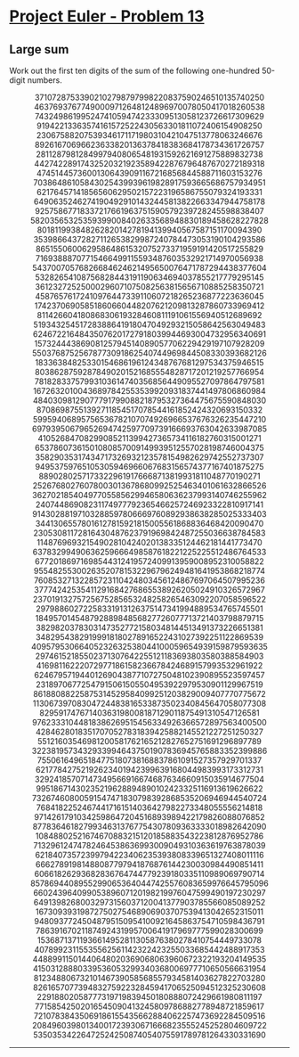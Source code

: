 [Project Euler - Problem 13](https://projecteuler.net/problem=13)
======

Large sum
------

Work out the first ten digits of the sum of the following one-hundred 50-digit numbers.

<p align="center">
    37107287533902102798797998220837590246510135740250<br>
    46376937677490009712648124896970078050417018260538<br>
    74324986199524741059474233309513058123726617309629<br>
    91942213363574161572522430563301811072406154908250<br>
    23067588207539346171171980310421047513778063246676<br>
    89261670696623633820136378418383684178734361726757<br>
    28112879812849979408065481931592621691275889832738<br>
    44274228917432520321923589422876796487670272189318<br>
    47451445736001306439091167216856844588711603153276<br>
    70386486105843025439939619828917593665686757934951<br>
    62176457141856560629502157223196586755079324193331<br>
    64906352462741904929101432445813822663347944758178<br>
    92575867718337217661963751590579239728245598838407<br>
    58203565325359399008402633568948830189458628227828<br>
    80181199384826282014278194139940567587151170094390<br>
    35398664372827112653829987240784473053190104293586<br>
    86515506006295864861532075273371959191420517255829<br>
    71693888707715466499115593487603532921714970056938<br>
    54370070576826684624621495650076471787294438377604<br>
    53282654108756828443191190634694037855217779295145<br>
    36123272525000296071075082563815656710885258350721<br>
    45876576172410976447339110607218265236877223636045<br>
    17423706905851860660448207621209813287860733969412<br>
    81142660418086830619328460811191061556940512689692<br>
    51934325451728388641918047049293215058642563049483<br>
    62467221648435076201727918039944693004732956340691<br>
    15732444386908125794514089057706229429197107928209<br>
    55037687525678773091862540744969844508330393682126<br>
    18336384825330154686196124348767681297534375946515<br>
    80386287592878490201521685554828717201219257766954<br>
    78182833757993103614740356856449095527097864797581<br>
    16726320100436897842553539920931837441497806860984<br>
    48403098129077791799088218795327364475675590848030<br>
    87086987551392711854517078544161852424320693150332<br>
    59959406895756536782107074926966537676326235447210<br>
    69793950679652694742597709739166693763042633987085<br>
    41052684708299085211399427365734116182760315001271<br>
    65378607361501080857009149939512557028198746004375<br>
    35829035317434717326932123578154982629742552737307<br>
    94953759765105305946966067683156574377167401875275<br>
    88902802571733229619176668713819931811048770190271<br>
    25267680276078003013678680992525463401061632866526<br>
    36270218540497705585629946580636237993140746255962<br>
    24074486908231174977792365466257246923322810917141<br>
    91430288197103288597806669760892938638285025333403<br>
    34413065578016127815921815005561868836468420090470<br>
    23053081172816430487623791969842487255036638784583<br>
    11487696932154902810424020138335124462181441773470<br>
    63783299490636259666498587618221225225512486764533<br>
    67720186971698544312419572409913959008952310058822<br>
    95548255300263520781532296796249481641953868218774<br>
    76085327132285723110424803456124867697064507995236<br>
    37774242535411291684276865538926205024910326572967<br>
    23701913275725675285653248258265463092207058596522<br>
    29798860272258331913126375147341994889534765745501<br>
    18495701454879288984856827726077713721403798879715<br>
    38298203783031473527721580348144513491373226651381<br>
    34829543829199918180278916522431027392251122869539<br>
    40957953066405232632538044100059654939159879593635<br>
    29746152185502371307642255121183693803580388584903<br>
    41698116222072977186158236678424689157993532961922<br>
    62467957194401269043877107275048102390895523597457<br>
    23189706772547915061505504953922979530901129967519<br>
    86188088225875314529584099251203829009407770775672<br>
    11306739708304724483816533873502340845647058077308<br>
    82959174767140363198008187129011875491310547126581<br>
    97623331044818386269515456334926366572897563400500<br>
    42846280183517070527831839425882145521227251250327<br>
    55121603546981200581762165212827652751691296897789<br>
    32238195734329339946437501907836945765883352399886<br>
    75506164965184775180738168837861091527357929701337<br>
    62177842752192623401942399639168044983993173312731<br>
    32924185707147349566916674687634660915035914677504<br>
    99518671430235219628894890102423325116913619626622<br>
    73267460800591547471830798392868535206946944540724<br>
    76841822524674417161514036427982273348055556214818<br>
    97142617910342598647204516893989422179826088076852<br>
    87783646182799346313767754307809363333018982642090<br>
    10848802521674670883215120185883543223812876952786<br>
    71329612474782464538636993009049310363619763878039<br>
    62184073572399794223406235393808339651327408011116<br>
    66627891981488087797941876876144230030984490851411<br>
    60661826293682836764744779239180335110989069790714<br>
    85786944089552990653640447425576083659976645795096<br>
    66024396409905389607120198219976047599490197230297<br>
    64913982680032973156037120041377903785566085089252<br>
    16730939319872750275468906903707539413042652315011<br>
    94809377245048795150954100921645863754710598436791<br>
    78639167021187492431995700641917969777599028300699<br>
    15368713711936614952811305876380278410754449733078<br>
    40789923115535562561142322423255033685442488917353<br>
    44889911501440648020369068063960672322193204149535<br>
    41503128880339536053299340368006977710650566631954<br>
    81234880673210146739058568557934581403627822703280<br>
    82616570773948327592232845941706525094512325230608<br>
    22918802058777319719839450180888072429661980811197<br>
    77158542502016545090413245809786882778948721859617<br>
    72107838435069186155435662884062257473692284509516<br>
    20849603980134001723930671666823555245252804609722<br>
    53503534226472524250874054075591789781264330331690<br>
    </p>

------
